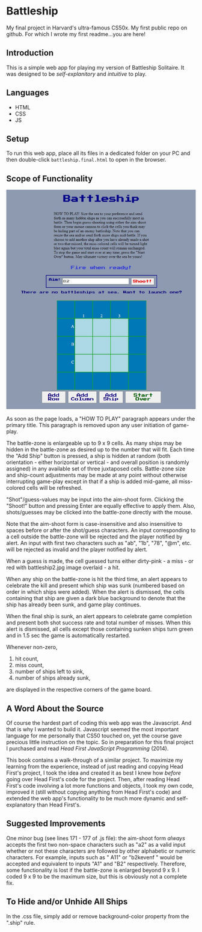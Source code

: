# Battleship

My final project in Harvard's ultra-famous CS50x. 
My first public repo on github.
For which I wrote my first readme...you are here!

## Introduction

This is a simple web app for playing my version of Battleship Solitaire. It was designed to be *self-explanitory* and *intuitive* to play. 

## Languages 

- HTML 
- CSS 
- JS

## Setup

To run this web app, place all its files in a dedicated folder on your PC and then double-click `battleship.final.html` to open in the browser.

## Scope of Functionality

![Screenshot](https://github.com/WebDevN/Battleship/blob/trunk/whenOpened.jpg)

As soon as the page loads, a "HOW TO PLAY" paragraph appears under the primary title. This paragraph is removed upon any user initiation of game-play. 

The battle-zone is enlargeable up to 9 x 9 cells. As many ships may be hidden in the battle-zone as desired up to the number that will fit. Each time the "Add Ship" button is pressed, a ship is hidden at random (both orientation - either horizontal or vertical - and overall position is randomly assigned) in any available set of three juxtaposed cells. Battle-zone size and ship-count adjustments may be made at any point without otherwise interrupting game-play except in that if a ship is added mid-game, all miss-colored cells will be refreshed. 

"Shot"/guess-values may be input into the aim-shoot form. Clicking the "Shoot!" button and pressing Enter are equally effective to apply them. Also, shots/guesses may be clicked into the battle-zone directly with the mouse. 

Note that the aim-shoot form is case-insensitive and also insensitive to spaces before or after the shot/guess characters. An input corresponding to a cell outside the battle-zone will be rejected and the player notified by alert. An input with first two characters such as "ab", "1b", "78", "@m", etc. will be rejected as invalid and the player notified by alert. 

When a guess is made, the cell guessed turns either dirty-pink - a miss - or red with battleship2.jpg image overlaid - a hit. 

When any ship on the battle-zone is hit the third time, an alert appears to celebrate the kill and present which ship was sunk (numbered based on order in which ships were added). When the alert is dismissed, the cells containing that ship are given a dark blue background to denote that the ship has already been sunk, and game play continues.

When the final ship is sunk, an alert appears to celebrate game completion and present both shot success rate and total number of misses. When this alert is dismissed, all cells except those containing sunken ships turn green and in 1.5 sec the game is automatically restarted.

Whenever non-zero, 
1. hit count, 
2. miss count, 
3. number of ships left to sink,  
4. number of ships already sunk,

are displayed in the respective corners of the game board. 

## A Word About the Source

Of course the hardest part of coding this web app was the Javascript. And that is why I wanted to build it. Javascript seemed the most important language for me personally that CS50 touched on, yet the course gave precious little instruction on the topic. So in preparation for this final project I purchased and read *Head First JavaScript Programming* (2014). 

This book contains a walk-through of a similar project. To maximize my learning from the experience, instead of just reading and copying Head First's project, I took the idea and created it as best I knew how *before* going over Head First's code for the project. Then, after reading Head First's code involving a lot more functions and objects, I took my own code, improved it (still without copying anything from Head First's code) and extended the web app's functionality to be much more dynamic and self-explanatory than Head First's.

## Suggested Improvements

One minor bug (see lines 171 - 177 of .js file): the aim-shoot form *always* accepts the first two non-space characters such as "a2" as a valid input whether or not these characters are followed by other alphabetic or numeric characters. For example, inputs such as "  A11" or "b2kevenf  " would be accepted and equivalent to inputs "A1" and "B2" respectively. Therefore, some functionality is lost if the battle-zone is enlarged beyond 9 x 9. I coded 9 x 9 to be the maximum size, but this is obviously not a complete fix. 

## To Hide and/or Unhide All Ships

In the .css file, simply add or remove background-color property from the ".ship" rule.
